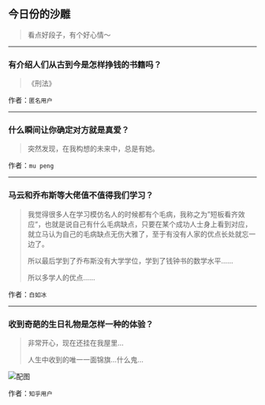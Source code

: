 ## 今日份的沙雕

> 看点好段子，有个好心情～


 
---

### 有介绍人们从古到今是怎样挣钱的书籍吗？

> 《刑法》


作者：`匿名用户`

---

### 什么瞬间让你确定对方就是真爱？

> 突然发现，在我构想的未来中，总是有她。


作者：`mu peng`

---

### 马云和乔布斯等大佬值不值得我们学习？

> 我觉得很多人在学习模仿名人的时候都有个毛病，我称之为”短板看齐效应“，也就是说自己有什么毛病缺点，只要在某个成功人士身上看到对应，就立马认为自己的毛病缺点无伤大雅了，至于有没有人家的优点长处就忘一边了。
> 
> 所以最后学到了乔布斯没有大学学位，学到了钱钟书的数学水平……
> 
> 所以多学人的优点……


作者：`白如冰`

---

### 收到奇葩的生日礼物是怎样一种的体验？

> 非常开心，现在还挂在我屋里…
> 
> 人生中收到的唯一一面锦旗…什么鬼…



![配图](http://pic2.zhimg.com/b41b7f796a379146d84453a91aea5be9_b.jpg)


作者：`知乎用户`